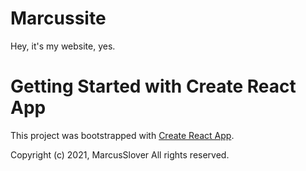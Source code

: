 # Marcussite
Hey, it's my website, yes.

# Getting Started with Create React App
This project was bootstrapped with [Create React App](https://github.com/facebook/create-react-app).

Copyright (c) 2021, MarcusSlover All rights reserved.

